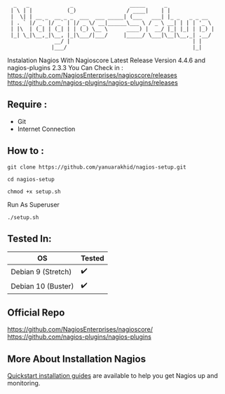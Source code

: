 ```
  _   _             _                  _____      _               
 | \ | |           (_)                / ____|    | |              
 |  \| | __ _  __ _ _  ___  ___ _____| (___   ___| |_ _   _ _ __  
 | . ` |/ _` |/ _` | |/ _ \/ __|______\___ \ / _ \ __| | | | '_ \ 
 | |\  | (_| | (_| | | (_) \__ \      ____) |  __/ |_| |_| | |_) |
 |_| \_|\__,_|\__, |_|\___/|___/     |_____/ \___|\__|\__,_| .__/ 
               __/ |                                       | |    
              |___/                                        |_|    
```

Instalation Nagios With Nagioscore Latest Release Version 4.4.6 and nagios-plugins 2.3.3
You Can Check in : 
https://github.com/NagiosEnterprises/nagioscore/releases
https://github.com/nagios-plugins/nagios-plugins/releases


Require :
---------
- Git
- Internet Connection

How to : 
--------
```
git clone https://github.com/yanuarakhid/nagios-setup.git
```
```
cd nagios-setup
```

```
chmod +x setup.sh
```

Run As Superuser

```
./setup.sh
```

Tested In: 
----------

OS | Tested
------------ | -------------
Debian 9 (Stretch)       |:heavy_check_mark:
Debian 10 (Buster)	     |:heavy_check_mark:

Official Repo 
-------------
https://github.com/NagiosEnterprises/nagioscore/
https://github.com/nagios-plugins/nagios-plugins

More About Installation Nagios
------------------------------
[Quickstart installation guides](http://nagios.sourceforge.net/docs/nagioscore/4/en/quickstart.html)
are available to help you get Nagios up and monitoring.
